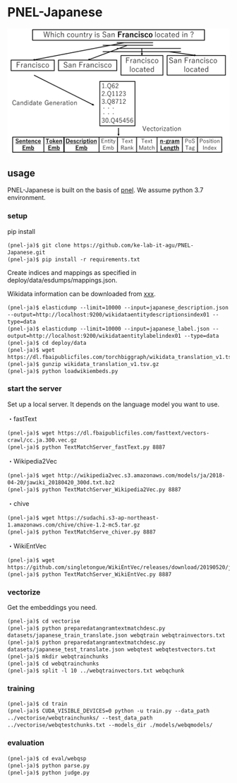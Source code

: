# PNEL-Japanese
![PNEL](PNEL1.png)

## usage
PNEL-Japanese is built on the basis of [pnel](https://github.com/debayan/pnel).
We assume python 3.7 environment.

### setup
pip install
```
(pnel-ja)$ git clone https://github.com/ke-lab-it-agu/PNEL-Japanese.git
(pnel-ja)$ pip install -r requirements.txt
```
Create indices and mappings as specified in deploy/data/esdumps/mappings.json.

Wikidata information can be downloaded from [xxx](https://drive.google.com/drive/folders/1jpsypPoQzXioaDgerK-E3fLlLHtshtXP?usp=drive_link).
```
(pnel-ja)$ elasticdump --limit=10000 --input=japanese_description.json --output=http://localhost:9200/wikidataentitydescriptionsindex01 --type=data
(pnel-ja)$ elasticdump --limit=10000 --input=japanese_label.json --output=http://localhost:9200/wikidataentitylabelindex01 --type=data
(pnel-ja)$ cd deploy/data
(pnel-ja)$ wget https://dl.fbaipublicfiles.com/torchbiggraph/wikidata_translation_v1.tsv.gz
(pnel-ja)$ gunzip wikidata_translation_v1.tsv.gz
(pnel-ja)$ python loadwikiembeds.py
```

### start the server
Set up a local server.
It depends on the language model you want to use.

・fastText
```
(pnel-ja)$ wget https://dl.fbaipublicfiles.com/fasttext/vectors-crawl/cc.ja.300.vec.gz
(pnel-ja)$ python TextMatchServer_fastText.py 8887
```
・Wikipedia2Vec
```
(pnel-ja)$ wget http://wikipedia2vec.s3.amazonaws.com/models/ja/2018-04-20/jawiki_20180420_300d.txt.bz2
(pnel-ja)$ python TextMatchServer_Wikipedia2Vec.py 8887
```
・chive
```
(pnel-ja)$ wget https://sudachi.s3-ap-northeast-1.amazonaws.com/chive/chive-1.2-mc5.tar.gz
(pnel-ja)$ python TextMatchServe_chiver.py 8887
```
・WikiEntVec
```
(pnel-ja)$ wget https://github.com/singletongue/WikiEntVec/releases/download/20190520/jawiki.all_vectors.300d.txt.bz2
(pnel-ja)$ python TextMatchServer_WikiEntVec.py 8887
```

### vectorize
Get the embeddings you need.
```
(pnel-ja)$ cd vectorise
(pnel-ja)$ python preparedatangramtextmatchdesc.py datasets/japanese_train_translate.json webqtrain webqtrainvectors.txt
(pnel-ja)$ python preparedatangramtextmatchdesc.py datasets/japanese_test_translate.json webqtest webqtestvectors.txt
(pnel-ja)$ mkdir webqtrainchunks
(pnel-ja)$ cd webqtrainchunks
(pnel-ja)$ split -l 10 ../webqtrainvectors.txt webqchunk
```

### training
```
(pnel-ja)$ cd train
(pnel-ja)$ CUDA_VISIBLE_DEVICES=0 python -u train.py --data_path ../vectorise/webqtrainchunks/ --test_data_path ../vectorise/webqtestchunks.txt --models_dir ./models/webqmodels/
```

### evaluation
```
(pnel-ja)$ cd eval/webqsp
(pnel-ja)$ python parse.py
(pnel-ja)$ python judge.py
```
